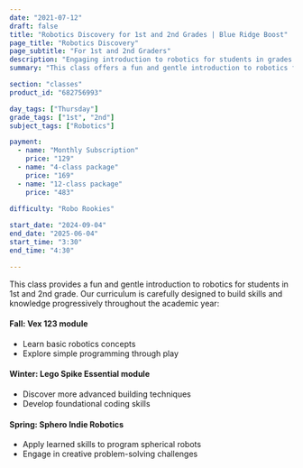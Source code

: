 ```yaml
---
date: "2021-07-12"
draft: false
title: "Robotics Discovery for 1st and 2nd Grades | Blue Ridge Boost"
page_title: "Robotics Discovery"
page_subtitle: "For 1st and 2nd Graders"
description: "Engaging introduction to robotics for students in grades 1 and 2."
summary: "This class offers a fun and gentle introduction to robotics for students in 1st and 2nd grade, progressively building skills and knowledge through Vex 123, Lego Spike Essential, and Sphero Indie Robotics modules over the academic year."

section: "classes"
product_id: "682756993"

day_tags: ["Thursday"]
grade_tags: ["1st", "2nd"]
subject_tags: ["Robotics"]

payment:
  - name: "Monthly Subscription"
    price: "129"
  - name: "4-class package"
    price: "169"
  - name: "12-class package"
    price: "483"
  
difficulty: "Robo Rookies"

start_date: "2024-09-04"
end_date: "2025-06-04"
start_time: "3:30"
end_time: "4:30"

---
```


<p>This class provides a fun and gentle introduction to robotics for students in 1st and 2nd grade. Our curriculum is carefully designed to build skills and knowledge progressively throughout the academic year:</p>

<h4>Fall: Vex 123 module</h4>
<ul>
  <li>Learn basic robotics concepts</li>
  <li>Explore simple programming through play</li>
</ul>

<h4>Winter: Lego Spike Essential module</h4>
<ul>
  <li>Discover more advanced building techniques</li>
  <li>Develop foundational coding skills</li>
</ul>

<h4>Spring: Sphero Indie Robotics</h4>
<ul>
  <li>Apply learned skills to program spherical robots</li>
  <li>Engage in creative problem-solving challenges</li>
</ul>